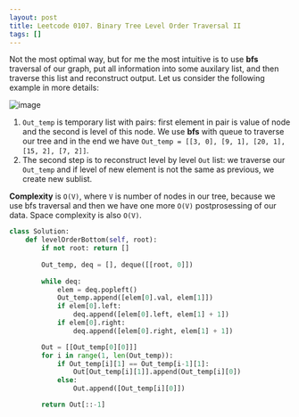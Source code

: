```yaml
---
layout: post
title: Leetcode 0107. Binary Tree Level Order Traversal II
tags: []
---
```


Not the most optimal way, but for me the most intuitive is to use **bfs** traversal of our graph, put all information into some auxilary list, and then traverse this list and reconstruct output.  Let us consider the following example in more details:

![image](https://assets.leetcode.com/users/images/df695acf-e9c8-4554-9790-6dcff54a71ba_1593674131.7202525.png)

1. `Out_temp` is temporary list with pairs: first element in pair is value of node and the second is level of this node. We use **bfs** with queue to traverse our tree and in the end we have
`Out_temp = [[3, 0], [9, 1], [20, 1], [15, 2], [7, 2]]`.
2. The second step is to reconstruct level by level `Out` list: we traverse our `Out_temp` and if level of new element is not the same as previous, we create new sublist.

**Complexity** is `O(V)`, where `V` is number of nodes in our tree, because we use bfs traversal and then we have one more `O(V)` postprosessing of our data. Space complexity is also `O(V)`.


```python
class Solution:
    def levelOrderBottom(self, root):
        if not root: return []
    
        Out_temp, deq = [], deque([[root, 0]])
    
        while deq:
            elem = deq.popleft()
            Out_temp.append([elem[0].val, elem[1]])
            if elem[0].left:
                deq.append([elem[0].left, elem[1] + 1])
            if elem[0].right:
                deq.append([elem[0].right, elem[1] + 1])

        Out = [[Out_temp[0][0]]]
        for i in range(1, len(Out_temp)):
            if Out_temp[i][1] == Out_temp[i-1][1]:
                Out[Out_temp[i][1]].append(Out_temp[i][0])
            else:
                Out.append([Out_temp[i][0]])

        return Out[::-1]
```
